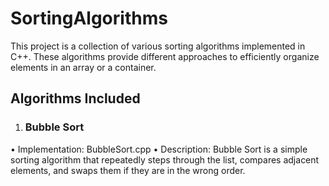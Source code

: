 # SortingAlgorithms
This project is a collection of various sorting algorithms implemented in C++. These algorithms provide different approaches to efficiently organize elements in an array or a container.

## Algorithms Included

 1. ### Bubble Sort
 • Implementation: BubbleSort.cpp
 • Description: Bubble Sort is a simple sorting algorithm that repeatedly steps through the list, compares adjacent elements, and swaps them if they are in the wrong order.
